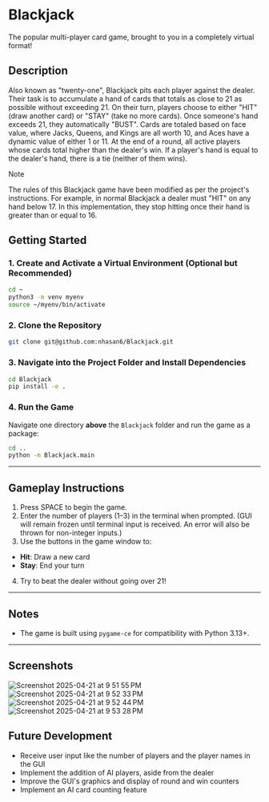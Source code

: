 # Blackjack
The popular multi-player card game, brought to you in a completely virtual format! 

## Description
Also known as "twenty-one", Blackjack pits each player against the dealer. Their task is to accumulate a hand of cards that totals as close to 21 as possible without exceeding 21. On their turn, players choose to either "HIT" (draw another card) or "STAY" (take no more cards). Once someone's hand exceeds 21, they automatically "BUST". Cards are totaled based on face value, where Jacks, Queens, and Kings are all worth 10, and Aces have a dynamic value of either 1 or 11. At the end of a round, all active players whose cards total higher than the dealer's win. If a player's hand is equal to the dealer's hand, there is a tie (neither of them wins).

>[!NOTE]

The rules of this Blackjack game have been modified as per the project's instructions. For example, in normal Blackjack a dealer must "HIT" on any hand below 17. In this implementation, they stop hitting once their hand is greater than or equal to 16. 

## Getting Started

### 1. Create and Activate a Virtual Environment (Optional but Recommended)

```bash
cd ~
python3 -m venv myenv
source ~/myenv/bin/activate
```
### 2. Clone the Repository

```bash
git clone git@github.com:nhasan6/Blackjack.git
```

### 3. Navigate into the Project Folder and Install Dependencies

```bash
cd Blackjack
pip install -e .
```

### 4. Run the Game

Navigate one directory **above** the `Blackjack` folder and run the game as a package:

```bash
cd ..
python -m Blackjack.main
```

---

## Gameplay Instructions

1. Press SPACE to begin the game. 
2. Enter the number of players (1–3) in the terminal when prompted. (GUI will remain frozen until terminal input is received. An error will also be thrown for non-integer inputs.)
3. Use the buttons in the game window to:
  - **Hit**: Draw a new card
  - **Stay**: End your turn
4. Try to beat the dealer without going over 21!

---

## Notes

- The game is built using `pygame-ce` for compatibility with Python 3.13+.
---

## Screenshots

![Screenshot 2025-04-21 at 9 51 55 PM](https://github.com/user-attachments/assets/408c7854-fff4-4aa6-9b27-87acb24ee3d5)
![Screenshot 2025-04-21 at 9 52 33 PM](https://github.com/user-attachments/assets/5408761d-1086-4ab9-b2d8-8a6e5251821f)
![Screenshot 2025-04-21 at 9 52 44 PM](https://github.com/user-attachments/assets/81a39bbf-75c1-46cf-87d5-a81fdfc74655)
![Screenshot 2025-04-21 at 9 53 28 PM](https://github.com/user-attachments/assets/4de20017-9a4b-44cd-9ec3-76dfbaef6fa2)

## Future Development
- Receive user input like the number of players and the player names in the GUI
- Implement the addition of AI players, aside from the dealer
- Improve the GUI's graphics and display of round and win counters
- Implement an AI card counting feature
